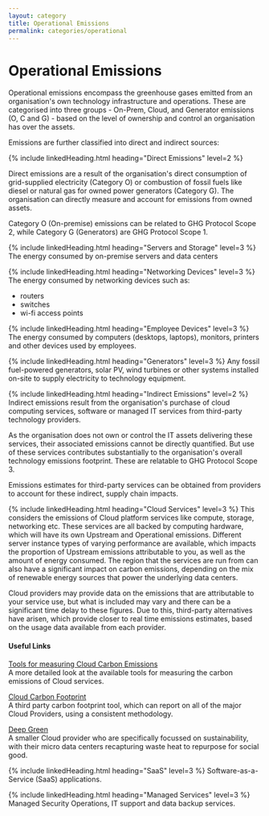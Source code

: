 ```yaml
---
layout: category
title: Operational Emissions
permalink: categories/operational
---
```


# Operational Emissions
Operational emissions encompass the greenhouse gases emitted from an organisation's own technology infrastructure and operations. These are categorised into three groups - On-Prem, Cloud, and Generator emissions (O, C and G) - based on the level of ownership and control an organisation has over the assets.

Emissions are further classified into direct and indirect sources:


{% include linkedHeading.html heading="Direct Emissions" level=2 %}

Direct emissions are a result of the organisation's direct consumption of grid-supplied electricity (Category O) or combustion of fossil fuels like diesel or natural gas for owned power generators (Category G). The organisation can directly measure and account for emissions from owned assets.

Category O (On-premise) emissions can be related to GHG Protocol Scope 2, while Category G (Generators) are GHG Protocol Scope 1.

{% include linkedHeading.html heading="Servers and Storage" level=3 %}
The energy consumed by on-premise servers and data centers

{% include linkedHeading.html heading="Networking Devices" level=3 %}
The energy consumed by networking devices such as:
- routers
- switches
- wi-fi access points

{% include linkedHeading.html heading="Employee Devices" level=3 %}
The energy consumed by computers (desktops, laptops), monitors, printers and other devices used by employees. 

{% include linkedHeading.html heading="Generators" level=3 %}
Any fossil fuel-powered generators, solar PV, wind turbines or other systems installed on-site to supply electricity to technology equipment.



{% include linkedHeading.html heading="Indirect Emissions" level=2 %}
Indirect emissions result from the organisation's purchase of cloud computing services, software or managed IT services from third-party technology providers.

As the organisation does not own or control the IT assets delivering these services, their associated emissions cannot be directly quantified. But use of these services contributes substantially to the organisation's overall technology emissions footprint. These are relatable to GHG Protocol Scope 3.

Emissions estimates for third-party services can be obtained from providers to account for these indirect, supply chain impacts.

{% include linkedHeading.html heading="Cloud Services" level=3 %}
This considers the emissions of Cloud platform services like compute, storage, networking etc. These services are all backed by computing hardware, which will have its own Upstream and Operational emissions. Different server instance types of varying performance are available, which impacts the proportion of Upstream emissions attributable to you, as well as the amount of energy consumed. The region that the services are run from can also have a significant impact on carbon emissions, depending on the mix of renewable energy sources that power the underlying data centers.

Cloud providers may provide data on the emissions that are attributable to your service use, but what is included may vary and there can be a significant time delay to these figures. Due to this, third-party alternatives have arisen, which provide closer to real time emissions estimates, based on the usage data available from each provider.

#### Useful Links

[Tools for measuring Cloud Carbon Emissions](https://blog.scottlogic.com/2023/10/19/tools-for-measuring-cloud-carbon-emissions.html)  
A more detailed look at the available tools for measuring the carbon emissions of Cloud services.

[Cloud Carbon Footprint](https://www.cloudcarbonfootprint.org/)  
A third party carbon footprint tool, which can report on all of the major Cloud Providers, using a consistent methodology.

[Deep Green](https://deepgreen.energy/)  
A smaller Cloud provider who are specifically focussed on sustainability, with their micro data centers recapturing waste heat to repurpose for social good.

{% include linkedHeading.html heading="SaaS" level=3 %}
Software-as-a-Service (SaaS) applications.

{% include linkedHeading.html heading="Managed Services" level=3 %}
Managed Security Operations, IT support and data backup services.